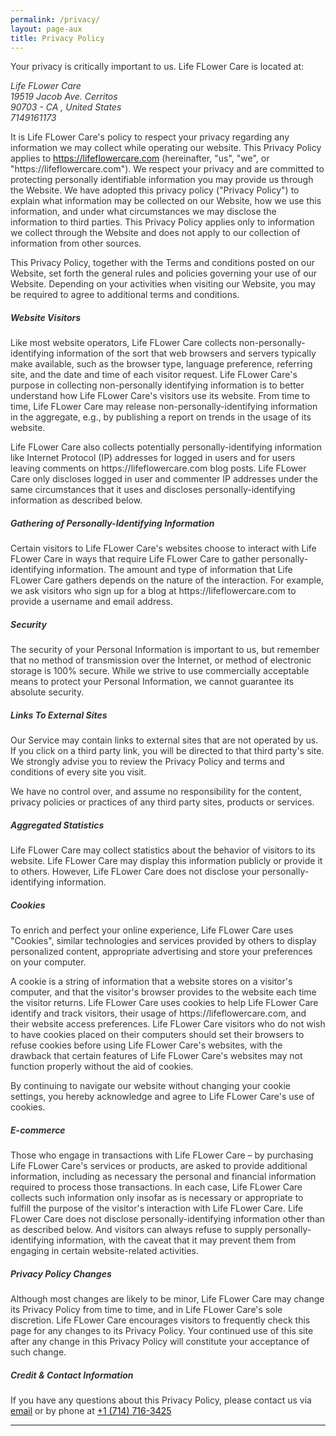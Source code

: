 ```yaml
---
permalink: /privacy/
layout: page-aux
title: Privacy Policy
---
```



<div class="disclaimer__body" style="color: #333333;">

  <p>Your privacy is critically important to us. Life FLower Care is located at:<br/>
    <address>
      Life FLower Care<br/>19519 Jacob Ave. Cerritos <br />90703 - CA , United States<br/>7149161173
    </address>
  </p>

  <p>It is Life FLower Care's policy to respect your privacy regarding any information we may collect while operating our website. This Privacy Policy applies to <a href="https://lifeflowercare.com">https://lifeflowercare.com</a> (hereinafter, "us", "we", or "https://lifeflowercare.com"). We respect your privacy and are committed to protecting personally identifiable information you may provide us through the Website. We have adopted this privacy policy ("Privacy Policy") to explain what information may be collected on our Website, how we use this information, and under what circumstances we may disclose the information to third parties. This Privacy Policy applies only to information we collect through the Website and does not apply to our collection of information from other sources.</p>
  <p>This Privacy Policy, together with the Terms and conditions posted on our Website, set forth the general rules and policies governing your use of our Website. Depending on your activities when visiting our Website, you may be required to agree to additional terms and conditions.</p>

  <h5>Website Visitors</h5>
  <p>Like most website operators, Life FLower Care collects non-personally-identifying information of the sort that web browsers and servers typically make available, such as the browser type, language preference, referring site, and the date and time of each visitor request. Life FLower Care's purpose in collecting non-personally identifying information is to better understand how Life FLower Care's visitors use its website. From time to time, Life FLower Care may release non-personally-identifying information in the aggregate, e.g., by publishing a report on trends in the usage of its website.</p>
  <p>Life FLower Care also collects potentially personally-identifying information like Internet Protocol (IP) addresses for logged in users and for users leaving comments on https://lifeflowercare.com blog posts. Life FLower Care only discloses logged in user and commenter IP addresses under the same circumstances that it uses and discloses personally-identifying information as described below.</p>
  
  <h5>Gathering of Personally-Identifying Information</h5>
  <p>Certain visitors to Life FLower Care's websites choose to interact with Life FLower Care in ways that require Life FLower Care to gather personally-identifying information. The amount and type of information that Life FLower Care gathers depends on the nature of the interaction. For example, we ask visitors who sign up for a blog at https://lifeflowercare.com to provide a username and email address.</p>
  
  <h5>Security</h5>
  <p>The security of your Personal Information is important to us, but remember that no method of transmission over the Internet, or method of electronic storage is 100% secure. While we strive to use commercially acceptable means to protect your Personal Information, we cannot guarantee its absolute security.</p>
  
  <h5>Links To External Sites</h5>
  <p>Our Service may contain links to external sites that are not operated by us. If you click on a third party link, you will be directed to that third party's site. We strongly advise you to review the Privacy Policy and terms and conditions of every site you visit.</p>
  <p>We have no control over, and assume no responsibility for the content, privacy policies or practices of any third party sites, products or services.</p>
  
  <h5>Aggregated Statistics</h5>
  <p>Life FLower Care may collect statistics about the behavior of visitors to its website. Life FLower Care may display this information publicly or provide it to others. However, Life FLower Care does not disclose your personally-identifying information.</p>
  
  <h5>Cookies</h5>
  <p>To enrich and perfect your online experience, Life FLower Care uses "Cookies", similar technologies and services provided by others to display personalized content, appropriate advertising and store your preferences on your computer.</p>
  <p>A cookie is a string of information that a website stores on a visitor's computer, and that the visitor's browser provides to the website each time the visitor returns. Life FLower Care uses cookies to help Life FLower Care identify and track visitors, their usage of https://lifeflowercare.com, and their website access preferences. Life FLower Care visitors who do not wish to have cookies placed on their computers should set their browsers to refuse cookies before using Life FLower Care's websites, with the drawback that certain features of Life FLower Care's websites may not function properly without the aid of cookies.</p>
  <p>By continuing to navigate our website without changing your cookie settings, you hereby acknowledge and agree to Life FLower Care's use of cookies.</p>
  
  <h5>E-commerce</h5>
  <p>Those who engage in transactions with Life FLower Care – by purchasing Life FLower Care's services or products, are asked to provide additional information, including as necessary the personal and financial information required to process those transactions. In each case, Life FLower Care collects such information only insofar as is necessary or appropriate to fulfill the purpose of the visitor's interaction with Life FLower Care. Life FLower Care does not disclose personally-identifying information other than as described below. And visitors can always refuse to supply personally-identifying information, with the caveat that it may prevent them from engaging in certain website-related activities.</p>
  
  <h5>Privacy Policy Changes</h5>
  <p>Although most changes are likely to be minor, Life FLower Care may change its Privacy Policy from time to time, and in Life FLower Care's sole discretion. Life FLower Care encourages visitors to frequently check this page for any changes to its Privacy Policy. Your continued use of this site after any change in this Privacy Policy will constitute your acceptance of such change.</p>
  
  <h5>Credit & Contact Information</h5>
  If you have any questions about this Privacy Policy, please contact us via <a href="mailto:info@lifeflowercare.com">email</a>	or by phone at <a href="tel:7147163425">+1 (714) 716-3425</a>

</div>

---
